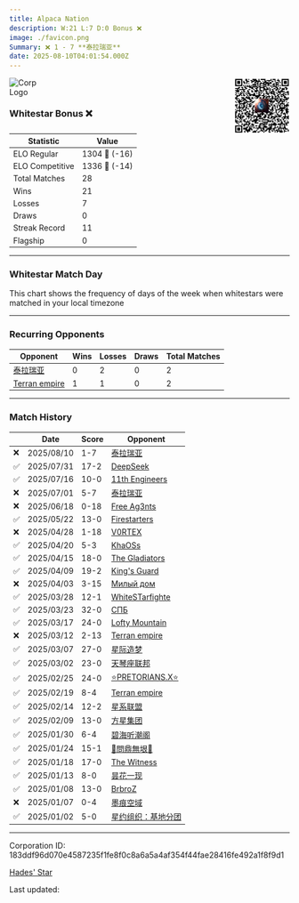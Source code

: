 ```yaml
---
title: ​Alpaca Nation
description: W:21 L:7 D:0 Bonus ❌ 
image: ./favicon.png
Summary: ❌ 1 - 7 **泰拉瑞亚**
date: 2025-08-10T04:01:54.000Z
---
```

<head>
<link rel="icon" type="image/x-icon" href="./favicon.ico">
</head>
<img align="left" width="50" height="50" src="./favicon.ico" alt="Corp Logo"><img align="right" width="100" height="100" src="./qr.png" alt="QR Code">

```

```
<br>

### Whitestar Bonus ❌ 

| Statistic | Value |
| --- | --- |
| ELO Regular | 1304 🔻  (-16)|
| ELO Competitive | 1336 🔻  (-14)|
| Total Matches | 28 |
| Wins | 21 |
| Losses | 7 |
| Draws | 0 |
| Streak Record | 11 |
| Flagship | 0 |

---

### Whitestar Match Day

This chart shows the frequency of days of the week when whitestars were matched in your local timezone

<!-- Load Chart.js from jsDelivr CDN -->
<script src="https://cdn.jsdelivr.net/npm/chart.js@4.0.1"></script>

<!-- Create a canvas element where the chart will be rendered -->
<canvas id="myChart" width="400" height="200"></canvas>

<!-- JavaScript code to render the bar chart -->
<script>
    document.addEventListener("DOMContentLoaded", function() {
        // Ensure scanTime is an array; if empty, handle accordingly
        let timestamps = [1754366514,1753515840,1752253091,1750957546,1749773963,1747511445,1745429695,1744752965,1744269151,1743790413,1743286133,1742754785,1742319909,1741803350,1741370332,1740895556,1740462827,1740014168,1739572420,1739116270,1738649882,1737788918,1737328572,1736808364,1736312170,1735872458,1735836098,1735386885];

        const fontColor = 'rgba(64, 128, 160, 1)';

        // Function to convert Unix timestamps to day of the week (0=Sunday, 6=Saturday)
        function getDayOfWeek(timestamp) {
            return new Date(timestamp * 1000).getDay();
        }

        // Initialize an array to count occurrences for each day of the week
        let dayCounts = [0, 0, 0, 0, 0, 0, 0];

        // Populate the dayCounts array based on the scanTime data
        timestamps.forEach(ts => {
            let dayOfWeek = getDayOfWeek(ts);
            dayCounts[dayOfWeek]++;
        });

        // Chart.js configuration for the bar chart
        const data = {
            labels: ['Sunday', 'Monday', 'Tuesday', 'Wednesday', 'Thursday', 'Friday', 'Saturday'],
            datasets: [{
                data: dayCounts,
                backgroundColor: [
                    'rgba(0, 191, 255, 0.2)',   // Deep Sky Blue (Sunday)
                    'rgba(135, 206, 250, 0.2)', // Light Sky Blue (Monday)
                    'rgba(173, 216, 230, 0.2)', // Light Blue (Tuesday)
                    'rgba(214, 236, 243, 0.2)', // Custom light blue (Wednesday)
                    'rgba(173, 216, 230, 0.2)', // Light Blue (Thursday)
                    'rgba(135, 206, 250, 0.2)', // Light Sky Blue (Friday)
                    'rgba(0, 191, 255, 0.2)'    // Deep Sky Blue (Saturday)
                ],
                borderColor: [
                    'rgba(0, 191, 255, 1)',
                    'rgba(135, 206, 250, 1)',
                    'rgba(173, 216, 230, 1)',
                    'rgba(214, 236, 243, 1)',
                    'rgba(173, 216, 230, 1)',
                    'rgba(135, 206, 250, 1)',
                    'rgba(0, 191, 255, 1)'
                ],
                borderWidth: 1,
                minBarLength: 5
            }]
        };

        const config = {
            type: 'bar',
            data: data,
            options: {
                scales: {
                    y: {
                        beginAtZero: true,
                        ticks: {
                            stepSize: 1,
                            color: fontColor
                        },
                        grid: {
                            color: 'rgba(255, 255, 255, 0.2)'
                        }
                    },
                    x: {
                        ticks: {
                            color: fontColor
                        },
                        grid: {
                            display: false 
                        }
                    }
                },
                plugins: {
                    legend: {
                        display: false
                    }
                }
            }
        };

        // Render the chart
        const ctx = document.getElementById('myChart').getContext('2d');
        const myChart = new Chart(ctx, config);
    });
</script>
    
---
### Recurring Opponents

| Opponent | Wins | Losses | Draws | Total Matches |
| --- | --- | --- | --- | --- |
| [泰拉瑞亚](https://ws.tsl.rocks/corp/a5ca891aa2a7441fd3106ee6f2745eecd8e3573d5f10eab62da06e82a22b1e3a/) | 0 | 2 | 0 | 2 |
| [Terran empire](https://ws.tsl.rocks/corp/ca5552c1a800772ddb6671c92cdaed340e0dcac55d22809ed72c1ead2a701c2d/) | 1 | 1 | 0 | 2 |

---
### Match History

|  | Date | Score | Opponent |
| --- | --- | --- | --- |
| ❌ | 2025/08/10 | 1-7 | [泰拉瑞亚](https://ws.tsl.rocks/corp/a5ca891aa2a7441fd3106ee6f2745eecd8e3573d5f10eab62da06e82a22b1e3a/) |
| ✅ | 2025/07/31 | 17-2 | [DeepSeek](https://ws.tsl.rocks/corp/3b6cfa9066d6d41f2d411bfc69229f594a18dd7de31fc44eaff787f7153d0484/) |
| ✅ | 2025/07/16 | 10-0 | [11th Engineers](https://ws.tsl.rocks/corp/7341e9a33a1baf2162870c795632dcd551d3c624b06456dac041fa049ba67a9a/) |
| ❌ | 2025/07/01 | 5-7 | [泰拉瑞亚](https://ws.tsl.rocks/corp/a5ca891aa2a7441fd3106ee6f2745eecd8e3573d5f10eab62da06e82a22b1e3a/) |
| ❌ | 2025/06/18 | 0-18 | [Free Ag3nts](https://ws.tsl.rocks/corp/66c873438b165344dbdac371b45825f9c818ee1e77e128f101f2660f4b0c7b70/) |
| ✅ | 2025/05/22 | 13-0 | [Firestarters](https://ws.tsl.rocks/corp/975a058b74909c99c34a22d266817bfb7b3f49c34e599099c96f3867b4b77443/) |
| ❌ | 2025/04/28 | 1-18 | [V0RTEX](https://ws.tsl.rocks/corp/dfbf2c493d0f00dab04291385bfd5d8b9673e7234e9cdaabddbff84f01ab0272/) |
| ✅ | 2025/04/20 | 5-3 | [KhaOSs](https://ws.tsl.rocks/corp/95c40ecac6f4ca7ecd66a5c1e79c568a9486ba450cf71becee48329599573c88/) |
| ✅ | 2025/04/15 | 18-0 | [The Gladiators](https://ws.tsl.rocks/corp/4aa9000c49c8a988df27932c5a5840800303bdb713ef35f9d207a4da7f6b0337/) |
| ✅ | 2025/04/09 | 19-2 | [King's Guard](https://ws.tsl.rocks/corp/39833a864277b04f9bad126a54a03bfa2c9f9473d3e504b3579cbdc18a4d7e75/) |
| ❌ | 2025/04/03 | 3-15 | [Милый дом](https://ws.tsl.rocks/corp/d908cbdc39ad7efc371d8e2683776f9c0961d8bd1c3959d1db2a2e0bac82cacc/) |
| ✅ | 2025/03/28 | 12-1 | [WhiteSTarfighte](https://ws.tsl.rocks/corp/5693bea442e36f5dbd2e36ed7b4a569f007579198d7ae00bae412c312d311dae/) |
| ✅ | 2025/03/23 | 32-0 | [СПБ](https://ws.tsl.rocks/corp/4e3bfdb11cb1ba6fb115cfa57ba60f1178e43eaa27bdcfa8bcda277bdc6d1a83/) |
| ✅ | 2025/03/17 | 24-0 | [Lofty Mountain](https://ws.tsl.rocks/corp/1cfc6606e17d524ba0388b273ad6a9e86b23838eb529a2659f03a40702affbf7/) |
| ❌ | 2025/03/12 | 2-13 | [Terran empire](https://ws.tsl.rocks/corp/ca5552c1a800772ddb6671c92cdaed340e0dcac55d22809ed72c1ead2a701c2d/) |
| ✅ | 2025/03/07 | 27-0 | [星际造梦](https://ws.tsl.rocks/corp/aa25ebf7f012818b7ee0d4ed4bef10a7f6c2a22b528584e91d5b3a78355eeabd/) |
| ✅ | 2025/03/02 | 23-0 | [天琴座联邦](https://ws.tsl.rocks/corp/3928bc72ac4a6520e6d501a9b13f0595b3401845fb184b605fa521b90cd01fe9/) |
| ✅ | 2025/02/25 | 24-0 | [⭐PRETORIANS\.X⭐](https://ws.tsl.rocks/corp/cb69b877d0e7ac86c3ce149f74e3c8db3a6352f330dc8da3e9754e9468a3255a/) |
| ✅ | 2025/02/19 | 8-4 | [Terran empire](https://ws.tsl.rocks/corp/ca5552c1a800772ddb6671c92cdaed340e0dcac55d22809ed72c1ead2a701c2d/) |
| ✅ | 2025/02/14 | 12-2 | [星系联盟](https://ws.tsl.rocks/corp/701707befdc5df7661af18b4d249ef83b62ca47ad90084d24cfb776112ee4a36/) |
| ✅ | 2025/02/09 | 13-0 | [方星集团](https://ws.tsl.rocks/corp/6e29868db27043e07c83b3dbde6f5982a9bad1b7857a5ee1ef05e8b9a6d245c0/) |
| ✅ | 2025/01/30 | 6-4 | [碧海听潮阁](https://ws.tsl.rocks/corp/11d495c2f3535ba7b46e5ca06f9b86bd6069ab4384b7b3231b4cdce4a151dba1/) |
| ✅ | 2025/01/24 | 15-1 | [💮問鼎無垠💮](https://ws.tsl.rocks/corp/2f0bef5235ddb5e700f0e9c9a195a9ca7c81b50e5ff90c22931f3f462080bed2/) |
| ✅ | 2025/01/18 | 17-0 | [The Witness](https://ws.tsl.rocks/corp/b7b956df82c516f3d2c025c8ce1a2c4932eab3de4a2f63b49184241db2b3075c/) |
| ✅ | 2025/01/13 | 8-0 | [昙花一现](https://ws.tsl.rocks/corp/f4fd4fa59ab25e2d5c7dbeade6de593918c0902906d810e0f1688ec1133b9510/) |
| ✅ | 2025/01/08 | 13-0 | [BrbroZ](https://ws.tsl.rocks/corp/30b4148a5831c38d4e258cd0a3e21598dcb3cab51ae585e7035c8900b836d2ba/) |
| ❌ | 2025/01/07 | 0-4 | [墨痕空域](https://ws.tsl.rocks/corp/54eb675d1e22011c21e5b0f2b026934ea19913b030c65570d1e1473693d4364c/) |
| ✅ | 2025/01/02 | 5-0 | [星约组织：基地分团](https://ws.tsl.rocks/corp/65d5754facd0f6a7ee7bd84567ea263d8002e24a754d36c982598d5552b1830b/) |

---
Corporation ID: 183ddf96d070e4587235f1fe8f0c8a6a5a4af354f44fae28416fe492a1f8f9d1

[Hades' Star](https://www.hadesstar.com)
<script src="/assets/localtime.js"></script>
<div>
  Last updated: <span class="last-updated-date" data-unix-time="1754798514"></span>
</div>